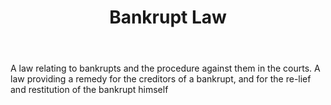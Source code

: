 ---
title: Bankrupt Law
letter: B
permalink: "/definitions/bankrupt-law.html"
body: A law relating to bankrupts and the procedure against them in the courts. A
  law providing a remedy for the creditors of a bankrupt, and for the re-lief and
  restitution of the bankrupt himself
published_at: '2018-07-07'
source: Black's Law Dictionary
layout: post
---